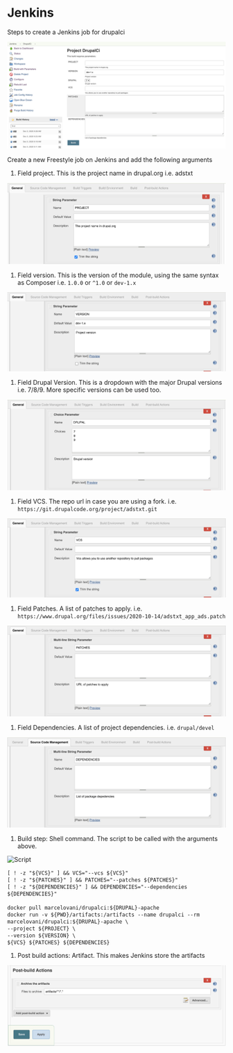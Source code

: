 # Jenkins
Steps to create a Jenkins job for drupalci

![Jenkins job](https://github.com/marcelovani/drupalci/blob/master/Jenkins/images/0-jenkins_job.jpg "Jenkins Job")

Create a new Freestyle job on Jenkins and add the following arguments

1. Field project. This is the project name in drupal.org i.e. adstxt

![Field Project](https://github.com/marcelovani/drupalci/blob/master/Jenkins/images/1-project.jpg "Field Project")

1. Field version. This is the version of the module, using the same syntax as Composer i.e. `1.0.0` or `^1.0` or `dev-1.x`

![Field Version](https://github.com/marcelovani/drupalci/blob/master/Jenkins/images/2-version.jpg "Field Version")

1. Field Drupal Version. This is a dropdown with the major Drupal versions i.e. 7/8/9. More specific versions can be used too.

![Field Drupal Version](https://github.com/marcelovani/drupalci/blob/master/Jenkins/images/3-drupal_version.jpg "Field Drupal Version")

1. Field VCS. The repo url in case you are using a fork. i.e. `https://git.drupalcode.org/project/adstxt.git`

![Field VCS](https://github.com/marcelovani/drupalci/blob/master/Jenkins/images/4-vcs.jpg "Field VCS")

1. Field Patches. A list of patches to apply. i.e. `https://www.drupal.org/files/issues/2020-10-14/adstxt_app_ads.patch`

![Field Patches](https://github.com/marcelovani/drupalci/blob/master/Jenkins/images/5-patches.jpg "Field Patches")

1. Field Dependencies. A list of project dependencies. i.e. `drupal/devel`

![Field Dependencies](https://github.com/marcelovani/drupalci/blob/master/Jenkins/images/6-dependencies.jpg "Field Dependencies")

1. Build step: Shell command. The script to be called with the arguments above.

![Script](https://github.com/marcelovani/drupalci/blob/master/Jenkins/images/7-scripts.jpg "Script")

```
[ ! -z "${VCS}" ] && VCS="--vcs ${VCS}"
[ ! -z "${PATCHES}" ] && PATCHES="--patches ${PATCHES}"
[ ! -z "${DEPENDENCIES}" ] && DEPENDENCIES="--dependencies ${DEPENDENCIES}"

docker pull marcelovani/drupalci:${DRUPAL}-apache
docker run -v ${PWD}/artifacts:/artifacts --name drupalci --rm marcelovani/drupalci:${DRUPAL}-apache \
--project ${PROJECT} \
--version ${VERSION} \
${VCS} ${PATCHES} ${DEPENDENCIES}
```

1. Post build actions: Artifact. This makes Jenkins store the artifacts

![Artifacts](https://github.com/marcelovani/drupalci/blob/master/Jenkins/images/8-artifacts.jpg "Artifacts")
